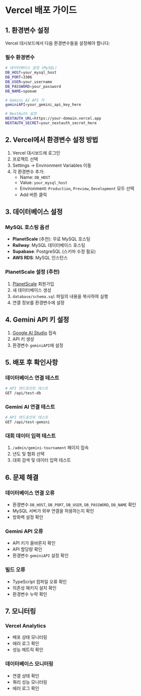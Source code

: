 # Vercel 배포 가이드

## 1. 환경변수 설정

Vercel 대시보드에서 다음 환경변수들을 설정해야 합니다:

### 필수 환경변수

```bash
# 데이터베이스 설정 (MySQL)
DB_HOST=your_mysql_host
DB_PORT=3306
DB_USER=your_username
DB_PASSWORD=your_password
DB_NAME=spoeum

# Gemini AI API 키
geminiAPI=your_gemini_api_key_here

# NextAuth 설정
NEXTAUTH_URL=https://your-domain.vercel.app
NEXTAUTH_SECRET=your_nextauth_secret_here
```

## 2. Vercel에서 환경변수 설정 방법

1. Vercel 대시보드에 로그인
2. 프로젝트 선택
3. Settings → Environment Variables 이동
4. 각 환경변수 추가:
   - Name: `DB_HOST`
   - Value: `your_mysql_host`
   - Environment: `Production`, `Preview`, `Development` 모두 선택
   - Add 버튼 클릭

## 3. 데이터베이스 설정

### MySQL 호스팅 옵션
- **PlanetScale** (추천): 무료 MySQL 호스팅
- **Railway**: MySQL 데이터베이스 호스팅
- **Supabase**: PostgreSQL (스키마 수정 필요)
- **AWS RDS**: MySQL 인스턴스

### PlanetScale 설정 (추천)
1. [PlanetScale](https://planetscale.com) 회원가입
2. 새 데이터베이스 생성
3. `database/schema.sql` 파일의 내용을 복사하여 실행
4. 연결 정보를 환경변수에 설정

## 4. Gemini API 키 설정

1. [Google AI Studio](https://makersuite.google.com/app/apikey) 접속
2. API 키 생성
3. 환경변수 `geminiAPI`에 설정

## 5. 배포 후 확인사항

### 데이터베이스 연결 테스트
```bash
# API 엔드포인트 테스트
GET /api/test-db
```

### Gemini AI 연결 테스트
```bash
# API 엔드포인트 테스트
GET /api/test-gemini
```

### 대회 데이터 입력 테스트
1. `/admin/gemini-tournament` 페이지 접속
2. 년도 및 협회 선택
3. 대회 검색 및 데이터 입력 테스트

## 6. 문제 해결

### 데이터베이스 연결 오류
- 환경변수 `DB_HOST`, `DB_PORT`, `DB_USER`, `DB_PASSWORD`, `DB_NAME` 확인
- MySQL 서버가 외부 연결을 허용하는지 확인
- 방화벽 설정 확인

### Gemini API 오류
- API 키가 올바른지 확인
- API 할당량 확인
- 환경변수 `geminiAPI` 설정 확인

### 빌드 오류
- TypeScript 컴파일 오류 확인
- 의존성 패키지 설치 확인
- 환경변수 누락 확인

## 7. 모니터링

### Vercel Analytics
- 배포 상태 모니터링
- 에러 로그 확인
- 성능 메트릭 확인

### 데이터베이스 모니터링
- 연결 상태 확인
- 쿼리 성능 모니터링
- 에러 로그 확인
